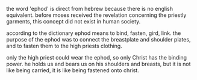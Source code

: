the word 'ephod' is direct from hebrew
because there is no english equivalent.
before moses received the revelation concerning
the priestly garments, this concept did not
exist in human society.

according to the dictionary ephod means
to bind, fasten, gird, link. the purpose
of the ephod was to connect the breastplate
and shoulder plates, and to fasten them
to the high priests clothing.

only the high priest could wear the ephod,
so only Christ has the binding power. he holds
us and bears us on his shoulders and breasts,
but it is not like being carried, it is like
being fastened onto christ.
